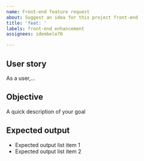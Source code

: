 ```yaml
---
name: Front-end feature request
about: Suggest an idea for this project front-end
title: 'feat: '
labels: front-end enhancement
assignees: idembele70

---
```


**User story**
----
As a user,...

**Objective**
----
A quick description of your goal

**Expected output**
----
- Expected output list item 1
- Expected output list item 2